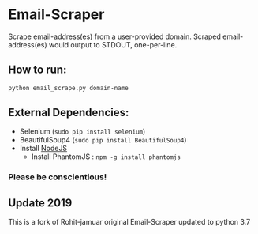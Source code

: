 # Email-Scraper
Scrape email-address(es) from a user-provided domain. Scraped email-address(es) would output to STDOUT, one-per-line.

## How to run:
```sh
python email_scrape.py domain-name
```

## External Dependencies:
* Selenium  (`sudo pip install selenium`)
* BeautifulSoup4 (`sudo pip install BeautifulSoup4`)
* Install [NodeJS](https://nodejs.org/download/)
  * Install PhantomJS : `npm -g install phantomjs`

### Please be conscientious!

## Update 2019

This is a fork of Rohit-jamuar original Email-Scraper updated to python 3.7
